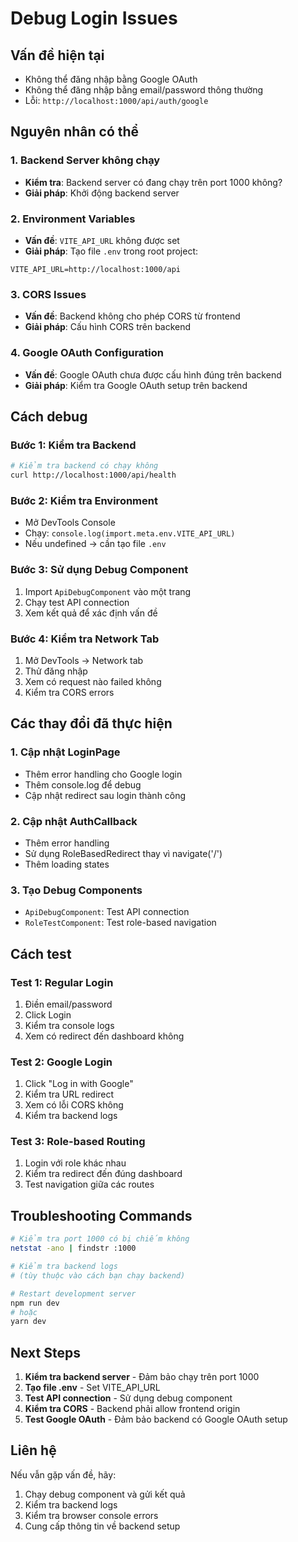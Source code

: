 # Debug Login Issues

## Vấn đề hiện tại
- Không thể đăng nhập bằng Google OAuth
- Không thể đăng nhập bằng email/password thông thường
- Lỗi: `http://localhost:1000/api/auth/google`

## Nguyên nhân có thể

### 1. Backend Server không chạy
- **Kiểm tra**: Backend server có đang chạy trên port 1000 không?
- **Giải pháp**: Khởi động backend server

### 2. Environment Variables
- **Vấn đề**: `VITE_API_URL` không được set
- **Giải pháp**: Tạo file `.env` trong root project:
```env
VITE_API_URL=http://localhost:1000/api
```

### 3. CORS Issues
- **Vấn đề**: Backend không cho phép CORS từ frontend
- **Giải pháp**: Cấu hình CORS trên backend

### 4. Google OAuth Configuration
- **Vấn đề**: Google OAuth chưa được cấu hình đúng trên backend
- **Giải pháp**: Kiểm tra Google OAuth setup trên backend

## Cách debug

### Bước 1: Kiểm tra Backend
```bash
# Kiểm tra backend có chạy không
curl http://localhost:1000/api/health
```

### Bước 2: Kiểm tra Environment
- Mở DevTools Console
- Chạy: `console.log(import.meta.env.VITE_API_URL)`
- Nếu undefined → cần tạo file `.env`

### Bước 3: Sử dụng Debug Component
1. Import `ApiDebugComponent` vào một trang
2. Chạy test API connection
3. Xem kết quả để xác định vấn đề

### Bước 4: Kiểm tra Network Tab
1. Mở DevTools → Network tab
2. Thử đăng nhập
3. Xem có request nào failed không
4. Kiểm tra CORS errors

## Các thay đổi đã thực hiện

### 1. Cập nhật LoginPage
- Thêm error handling cho Google login
- Thêm console.log để debug
- Cập nhật redirect sau login thành công

### 2. Cập nhật AuthCallback
- Thêm error handling
- Sử dụng RoleBasedRedirect thay vì navigate('/')
- Thêm loading states

### 3. Tạo Debug Components
- `ApiDebugComponent`: Test API connection
- `RoleTestComponent`: Test role-based navigation

## Cách test

### Test 1: Regular Login
1. Điền email/password
2. Click Login
3. Kiểm tra console logs
4. Xem có redirect đến dashboard không

### Test 2: Google Login
1. Click "Log in with Google"
2. Kiểm tra URL redirect
3. Xem có lỗi CORS không
4. Kiểm tra backend logs

### Test 3: Role-based Routing
1. Login với role khác nhau
2. Kiểm tra redirect đến đúng dashboard
3. Test navigation giữa các routes

## Troubleshooting Commands

```bash
# Kiểm tra port 1000 có bị chiếm không
netstat -ano | findstr :1000

# Kiểm tra backend logs
# (tùy thuộc vào cách bạn chạy backend)

# Restart development server
npm run dev
# hoặc
yarn dev
```

## Next Steps

1. **Kiểm tra backend server** - Đảm bảo chạy trên port 1000
2. **Tạo file .env** - Set VITE_API_URL
3. **Test API connection** - Sử dụng debug component
4. **Kiểm tra CORS** - Backend phải allow frontend origin
5. **Test Google OAuth** - Đảm bảo backend có Google OAuth setup

## Liên hệ

Nếu vẫn gặp vấn đề, hãy:
1. Chạy debug component và gửi kết quả
2. Kiểm tra backend logs
3. Kiểm tra browser console errors
4. Cung cấp thông tin về backend setup

